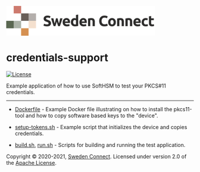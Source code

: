 ![Logo](https://github.com/swedenconnect/technical-framework/blob/master/img/sweden-connect.png)

# credentials-support

[![License](https://img.shields.io/badge/License-Apache%202.0-blue.svg)](https://opensource.org/licenses/Apache-2.0)

Example application of how to use SoftHSM to test your PKCS#11 credentials.

---

* [Dockerfile](Dockerfile) - Example Docker file illustrating on how to install the pkcs11-tool and how to copy software based keys to the "device".

* [setup-tokens.sh](scripts/setup-tokens.sh) - Example script that initializes the device and copies credentials.

* [build.sh](scripts/build.sh), [run.sh](scripts/run.sh) - Scripts for building and running the test application.

Copyright &copy; 2020-2021, [Sweden Connect](https://swedenconnect.se). Licensed under version 2.0 of the [Apache License](http://www.apache.org/licenses/LICENSE-2.0).